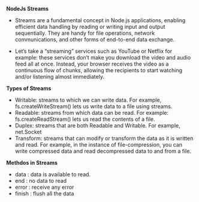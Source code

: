 **NodeJs Streams**

* Streams are a fundamental concept in Node.js applications, enabling efficient data handling by reading or writing input and output sequentially. They are handy for file operations, network communications, and other forms of end-to-end data exchange.

* Let’s take a “streaming” services such as YouTube or Netflix for example: these services don’t make you download the video and audio feed all at once. Instead, your browser receives the video as a continuous flow of chunks, allowing the recipients to start watching and/or listening almost immediately.

**Types of Streams**

* Writable: streams to which we can write data. For example, fs.createWriteStream() lets us write data to a file using streams.
* Readable: streams from which data can be read. For example: fs.createReadStream() lets us read the contents of a file.
* Duplex: streams that are both Readable and Writable. For example, net.Socket
* Transform: streams that can modify or transform the data as it is written and read. For example, in the instance of file-compression, you can write compressed data and read decompressed data to and from a file.


**Methdos in Streams**

* data : data is available to read.
* end : no data to read
* error : receive any error
* finish : flush all the data

